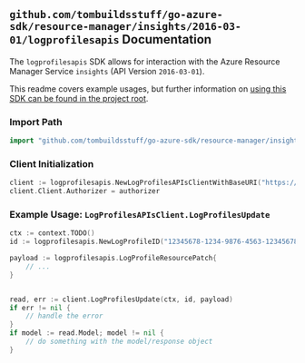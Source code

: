 
## `github.com/tombuildsstuff/go-azure-sdk/resource-manager/insights/2016-03-01/logprofilesapis` Documentation

The `logprofilesapis` SDK allows for interaction with the Azure Resource Manager Service `insights` (API Version `2016-03-01`).

This readme covers example usages, but further information on [using this SDK can be found in the project root](https://github.com/tombuildsstuff/go-azure-sdk/tree/main/docs).

### Import Path

```go
import "github.com/tombuildsstuff/go-azure-sdk/resource-manager/insights/2016-03-01/logprofilesapis"
```


### Client Initialization

```go
client := logprofilesapis.NewLogProfilesAPIsClientWithBaseURI("https://management.azure.com")
client.Client.Authorizer = authorizer
```


### Example Usage: `LogProfilesAPIsClient.LogProfilesUpdate`

```go
ctx := context.TODO()
id := logprofilesapis.NewLogProfileID("12345678-1234-9876-4563-123456789012", "logProfileValue")

payload := logprofilesapis.LogProfileResourcePatch{
	// ...
}


read, err := client.LogProfilesUpdate(ctx, id, payload)
if err != nil {
	// handle the error
}
if model := read.Model; model != nil {
	// do something with the model/response object
}
```
